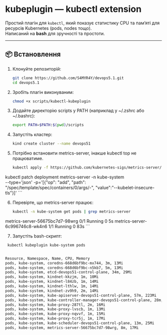 # kubeplugin — kubectl extension

Простий плагін для `kubectl`, який показує статистику CPU та пам’яті для ресурсів Kubernetes (pods, nodes тощо).  
Написаний на **bash** для зручності та простоти.

---

## 📦 Встановлення

1. Клонуйте репозиторій:
   ```bash
   git clone https://github.com/S4MYR4Y/devops5.1.git
   cd devops5.1
   ```
2. Зробіть плагін виконуваним:
    ``` bash
    chmod +x scripts/kubectl-kubeplugin
    ```
3. Додайте директорію scripts у PATH (наприклад у ~/.zshrc або ~/.bashrc):
    ``` bash
    export PATH=$PATH:$(pwd)/scripts
    ```
4. Запустіть кластер:
    ```bash
    kind create cluster --name devops51
    ```
5. Потрібно встановити metrics-server, інакше kubectl top не працюватиме.
    ```bash 
    kubectl apply -f https://github.com/kubernetes-sigs/metrics-server/releases/latest/download/components.yaml

kubectl patch deployment metrics-server -n kube-system \
  --type='json' -p='[{"op": "add", "path": "/spec/template/spec/containers/0/args/-", "value":"--kubelet-insecure-tls"}]'
    ```

6. Перевірте, що metrics-server працює:
    ```bash
    kubectl -n kube-system get pods | grep metrics-server

metrics-server-56675bc7d7-98wrg                  0/1     Running   0          5s
metrics-server-6c996746c8-wk4n6                  1/1     Running   0          83s
    ```

7. Запустіть bash-скрипт:

```bash
 kubectl kubeplugin kube-system pods


Resource, Namespace, Name, CPU, Memory
pods, kube-system, coredns-668d6bf9bc-mx744, 3m, 13Mi
pods, kube-system, coredns-668d6bf9bc-n5kb7, 5m, 13Mi
pods, kube-system, etcd-devops51-control-plane, 34m, 29Mi
pods, kube-system, kindnet-kkzjm, 1m, 10Mi
pods, kube-system, kindnet-l84zb, 1m, 14Mi
pods, kube-system, kindnet-lthlw, 1m, 14Mi
pods, kube-system, kindnet-zv9h9, 2m, 14Mi
pods, kube-system, kube-apiserver-devops51-control-plane, 57m, 223Mi
pods, kube-system, kube-controller-manager-devops51-control-plane, 28m, 64Mi
pods, kube-system, kube-proxy-287tl, 2m, 16Mi
pods, kube-system, kube-proxy-lvscb, 1m, 13Mi
pods, kube-system, kube-proxy-nqvvf, 1m, 15Mi
pods, kube-system, kube-proxy-tcr5j, 1m, 17Mi
pods, kube-system, kube-scheduler-devops51-control-plane, 13m, 25Mi
pods, kube-system, metrics-server-56675bc7d7-98wrg, 8m, 17Mi
```
